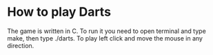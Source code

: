 # How to play Darts
The game is written in C. To run it you need to open terminal and type make, then type ./darts. To play left click and 
move the mouse in any direction.
